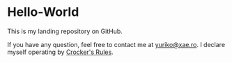 # Hello-World

This is my landing repository on GitHub.

If you have any question, feel free to contact me at <yuriko@xae.ro>. I declare myself operating by [Crocker's Rules][Crocker].


[Crocker]: http://sl4.org/crocker.html "Crocker's Rules"